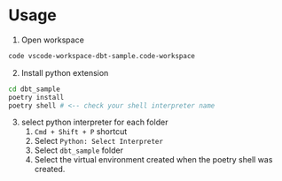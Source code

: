 # Usage

1. Open workspace

```bash
code vscode-workspace-dbt-sample.code-workspace
```

2. Install python extension

```bash
cd dbt_sample
poetry install
poetry shell # <-- check your shell interpreter name
```

3. select python interpreter for each folder
    1. `Cmd + Shift + P` shortcut
    2. Select `Python: Select Interpreter`
    3. Select `dbt_sample` folder
    3. Select the virtual environment created when the poetry shell was created.
